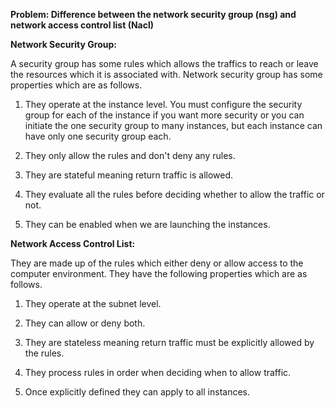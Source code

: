 **Problem: Difference between the network security group (nsg) and
network access control list (Nacl)**

**Network Security Group:**

A security group has some rules which allows the traffics to reach or
leave the resources which it is associated with. Network security group
has some properties which are as follows.

1.  They operate at the instance level. You must configure the security
    group for each of the instance if you want more security or you can
    initiate the one security group to many instances, but each instance
    can have only one security group each.

2.  They only allow the rules and don't deny any rules.

3.  They are stateful meaning return traffic is allowed.

4.  They evaluate all the rules before deciding whether to allow the
    traffic or not.

5.  They can be enabled when we are launching the instances.

**Network Access Control List:**

They are made up of the rules which either deny or allow access to the
computer environment. They have the following properties which are as
follows.

1.  They operate at the subnet level.

2.  They can allow or deny both.

3.  They are stateless meaning return traffic must be explicitly allowed
    by the rules.

4.  They process rules in order when deciding when to allow traffic.

5.  Once explicitly defined they can apply to all instances.
